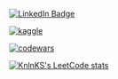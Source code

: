 [![LinkedIn Badge](https://img.shields.io/badge/LinkedIn-Profile-informational?style=flat&logo=linkedin&logoColor=white&color=0D76A8)](https://www.linkedin.com/in/nikita-a-6a75a21a4)

[![kaggle](https://img.shields.io/badge/kaggle-profile-blue)](https://www.kaggle.com/blnikan)

[![codewars](https://www.codewars.com/users/blnikan/badges/large)](https://www.codewars.com/users/blnikan) 

[![KnlnKS's LeetCode stats](https://leetcode-stats-six.vercel.app/api?username=blnikan&theme=dark)](https://github.com/KnlnKS/leetcode-stats)
